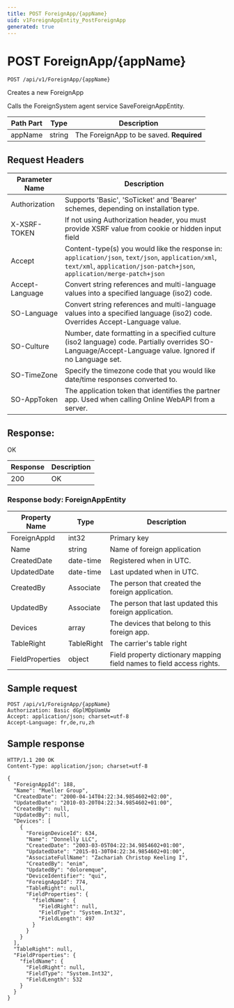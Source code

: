 ```yaml
---
title: POST ForeignApp/{appName}
uid: v1ForeignAppEntity_PostForeignApp
generated: true
---
```


# POST ForeignApp/{appName}

```http
POST /api/v1/ForeignApp/{appName}
```

Creates a new ForeignApp


Calls the ForeignSystem agent service SaveForeignAppEntity.





| Path Part | Type | Description |
|-----------|------|-------------|
| appName | string | The ForeignApp to be saved. **Required** |



## Request Headers

| Parameter Name | Description |
|----------------|-------------|
| Authorization  | Supports 'Basic', 'SoTicket' and 'Bearer' schemes, depending on installation type. |
| X-XSRF-TOKEN   | If not using Authorization header, you must provide XSRF value from cookie or hidden input field |
| Accept         | Content-type(s) you would like the response in: `application/json`, `text/json`, `application/xml`, `text/xml`, `application/json-patch+json`, `application/merge-patch+json` |
| Accept-Language | Convert string references and multi-language values into a specified language (iso2) code. |
| SO-Language | Convert string references and multi-language values into a specified language (iso2) code. Overrides Accept-Language value. |
| SO-Culture | Number, date formatting in a specified culture (iso2 language) code. Partially overrides SO-Language/Accept-Language value. Ignored if no Language set. |
| SO-TimeZone | Specify the timezone code that you would like date/time responses converted to. |
| SO-AppToken | The application token that identifies the partner app. Used when calling Online WebAPI from a server. |


## Response:

OK

| Response | Description |
|----------------|-------------|
| 200 | OK |

### Response body: ForeignAppEntity

| Property Name | Type |  Description |
|----------------|------|--------------|
| ForeignAppId | int32 | Primary key |
| Name | string | Name of foreign application |
| CreatedDate | date-time | Registered when  in UTC. |
| UpdatedDate | date-time | Last updated when  in UTC. |
| CreatedBy | Associate | The person that created the foreign application. |
| UpdatedBy | Associate | The person that last updated this foreign application. |
| Devices | array | The devices that belong to this foreign app. |
| TableRight | TableRight | The carrier's table right |
| FieldProperties | object | Field property dictionary mapping field names to field access rights. |

## Sample request

```http!
POST /api/v1/ForeignApp/{appName}
Authorization: Basic dGplMDpUamUw
Accept: application/json; charset=utf-8
Accept-Language: fr,de,ru,zh
```

## Sample response

```http_
HTTP/1.1 200 OK
Content-Type: application/json; charset=utf-8

{
  "ForeignAppId": 188,
  "Name": "Mueller Group",
  "CreatedDate": "2000-04-14T04:22:34.9854602+02:00",
  "UpdatedDate": "2010-03-20T04:22:34.9854602+01:00",
  "CreatedBy": null,
  "UpdatedBy": null,
  "Devices": [
    {
      "ForeignDeviceId": 634,
      "Name": "Donnelly LLC",
      "CreatedDate": "2003-03-05T04:22:34.9854602+01:00",
      "UpdatedDate": "2015-01-30T04:22:34.9854602+01:00",
      "AssociateFullName": "Zachariah Christop Keeling I",
      "CreatedBy": "enim",
      "UpdatedBy": "doloremque",
      "DeviceIdentifier": "qui",
      "ForeignAppId": 774,
      "TableRight": null,
      "FieldProperties": {
        "fieldName": {
          "FieldRight": null,
          "FieldType": "System.Int32",
          "FieldLength": 497
        }
      }
    }
  ],
  "TableRight": null,
  "FieldProperties": {
    "fieldName": {
      "FieldRight": null,
      "FieldType": "System.Int32",
      "FieldLength": 532
    }
  }
}
```